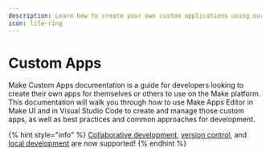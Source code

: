 ```yaml
---
description: Learn how to create your own custom applications using our Apps Editor.
icon: life-ring
---
```


# Custom Apps

Make Custom Apps documentation is a guide for developers looking to create their own apps for themselves or others to use on the Make platform. This documentation will walk you through how to use Make Apps Editor in Make UI and in Visual Studio Code to create and manage those custom apps, as well as best practices and common approaches for development.

{% hint style="info" %}
[Collaborative development](https://developers.make.com/custom-apps-documentation/make-apps-editor/develop-apps-in-vs-code/develop-apps-collaboratively), [version control](https://developers.make.com/custom-apps-documentation/make-apps-editor/develop-apps-in-vs-code/manage-testing-and-production-app-versions), and [local development](https://developers.make.com/custom-apps-documentation/make-apps-editor/develop-apps-in-vs-code/local-development-for-apps) are now supported!
{% endhint %}

